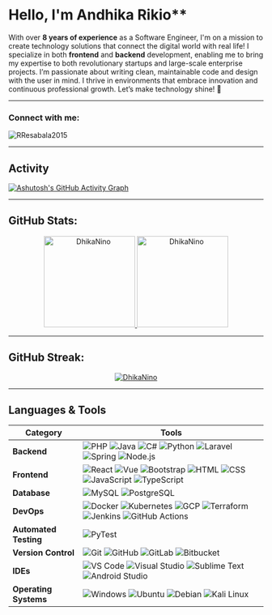 # Hello, I'm Andhika Rikio**

With over **8 years of experience** as a Software Engineer, I'm on a mission to create technology solutions that connect the digital world with real life! I specialize in both **frontend** and **backend** development, enabling me to bring my expertise to both revolutionary startups and large-scale enterprise projects. I’m passionate about writing clean, maintainable code and design with the user in mind. I thrive in environments that embrace innovation and continuous professional growth. Let’s make technology shine! 🚀

---

### Connect with me:
<p align="left">
  <a href="https://twitter.com/RenatoResabala" target="_blank"><i class="devicon-twitter-original" alt="Renato_Resabala" height="40" width="40"></i></a>
  <a href="https://www.linkedin.com/in/renato-r-611795133/" target="_blank"><i class="devicon-linkedin-plain colored" alt="Renato_Resabala" height="40" width="40"></i></a>
</p>

<p align="left"> 
  <img src="https://komarev.com/ghpvc/?username=RResabala2015&label=Profile%20views&color=0e75b6&style=flat" alt="RResabala2015" />
</p>

---

## Activity

[![Ashutosh's GitHub Activity Graph](https://github-readme-activity-graph.vercel.app/graph?username=RResabala2015&bg_color=100f0f&color=4c5e9e&line=4c569e&point=403e41&area=true&hide_border=true)](https://github.com/ashutosh00710/github-readme-activity-graph)

---

## GitHub Stats:
<div align="center">
  <a href="https://github.com/DhikaNino">
    <img height="180em" src="https://github-readme-stats.vercel.app/api/top-langs?username=DhikaNino&show_icons=true&locale=en&layout=compact&theme=tokyonight" alt="DhikaNino"/>
    <img height="180em" src="https://github-readme-stats.vercel.app/api?username=DhikaNino&show_icons=true&locale=en&layout=compact&theme=tokyonight" alt="DhikaNino"/>
  </a>
</div>

---

## GitHub Streak:
<p align="center">
  <a href="https://github.com/RResabala2015">
    <img src="https://github-readme-streak-stats.herokuapp.com/?user=DhikaNino&&theme=tokyonight" alt="DhikaNino" />
  </a>
</p>

---

## Languages & Tools

| **Category**            | **Tools**                                                                                                                                       |
|-------------------------|-------------------------------------------------------------------------------------------------------------------------------------------------|
| **Backend**             | ![PHP](https://skillicons.dev/icons?i=php) ![Java](https://skillicons.dev/icons?i=java) ![C#](https://skillicons.dev/icons?i=cs) ![Python](https://skillicons.dev/icons?i=python) ![Laravel](https://skillicons.dev/icons?i=laravel) ![Spring](https://skillicons.dev/icons?i=spring) ![Node.js](https://skillicons.dev/icons?i=nodejs) |
| **Frontend**            | ![React](https://skillicons.dev/icons?i=react) ![Vue](https://skillicons.dev/icons?i=vue) ![Bootstrap](https://skillicons.dev/icons?i=bootstrap) ![HTML](https://skillicons.dev/icons?i=html) ![CSS](https://skillicons.dev/icons?i=css) ![JavaScript](https://skillicons.dev/icons?i=js) ![TypeScript](https://skillicons.dev/icons?i=ts) |
| **Database**            | ![MySQL](https://skillicons.dev/icons?i=mysql) ![PostgreSQL](https://skillicons.dev/icons?i=postgresql) |
| **DevOps**              | ![Docker](https://skillicons.dev/icons?i=docker) ![Kubernetes](https://skillicons.dev/icons?i=kubernetes) ![GCP](https://skillicons.dev/icons?i=gcp) ![Terraform](https://skillicons.dev/icons?i=terraform) ![Jenkins](https://skillicons.dev/icons?i=jenkins) ![GitHub Actions](https://skillicons.dev/icons?i=githubactions) |
| **Automated Testing**   | ![PyTest](https://skillicons.dev/icons?i=postman) |
| **Version Control**     | ![Git](https://skillicons.dev/icons?i=git) ![GitHub](https://skillicons.dev/icons?i=github) ![GitLab](https://skillicons.dev/icons?i=gitlab) ![Bitbucket](https://skillicons.dev/icons?i=bitbucket) |
| **IDEs**                | ![VS Code](https://skillicons.dev/icons?i=vscode) ![Visual Studio](https://skillicons.dev/icons?i=visualstudio) ![Sublime Text](https://skillicons.dev/icons?i=sublime) ![Android Studio](https://skillicons.dev/icons?i=androidstudio) |
| **Operating Systems**   | ![Windows](https://skillicons.dev/icons?i=windows) ![Ubuntu](https://skillicons.dev/icons?i=ubuntu) ![Debian](https://skillicons.dev/icons?i=debian) ![Kali Linux](https://skillicons.dev/icons?i=kali) |
